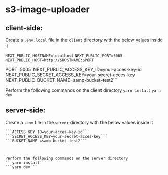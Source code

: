 # s3-image-uploader
 
## client-side: 

Create a ```.env.local``` file in the ```client``` directory with the below values inside it

```NEXT_PUBLIC_HOSTNAME=localhost```
```NEXT_PUBLIC_PORT=5005```
```NEXT_PUBLIC_HOST=http://$HOSTNAME:$PORT```

PORT=5005```
```NEXT_PUBLIC_ACCESS_KEY_ID=your-acces-key-id```
```NEXT_PUBLIC_SECRET_ACCESS_KEY=your-secret-acces-key```
```NEXT_PUBLIC_BUCKET_NAME=samp-bucket-test2```

Perform the following commands on the client directory
```yarn install```
```yarn dev```


## server-side:

Create a ```.env``` file in the ```server``` directory with the below values inside it
```PORT=5005
```ACCESS_KEY_ID=your-acces-key-id```
```SECRET_ACCESS_KEY=your-secret-acces-key```
```BUCKET_NAME =samp-bucket-test2```



Perform the following commands on the server directory
```yarn install```
```yarn dev```
